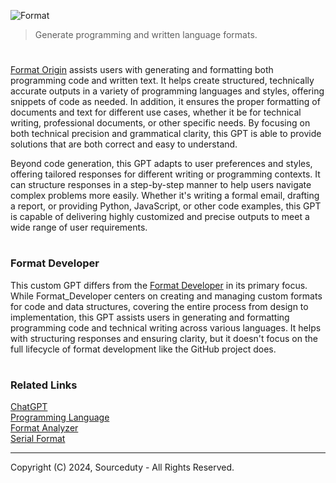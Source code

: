 ![Format](https://github.com/user-attachments/assets/97322146-4d82-4403-95b9-853b0402ea21)

> Generate programming and written language formats. 
#

[Format Origin](https://chatgpt.com/g/g-NK1nqd6ci-format-origin) assists users with generating and formatting both programming code and written text. It helps create structured, technically accurate outputs in a variety of programming languages and styles, offering snippets of code as needed. In addition, it ensures the proper formatting of documents and text for different use cases, whether it be for technical writing, professional documents, or other specific needs. By focusing on both technical precision and grammatical clarity, this GPT is able to provide solutions that are both correct and easy to understand.

Beyond code generation, this GPT adapts to user preferences and styles, offering tailored responses for different writing or programming contexts. It can structure responses in a step-by-step manner to help users navigate complex problems more easily. Whether it's writing a formal email, drafting a report, or providing Python, JavaScript, or other code examples, this GPT is capable of delivering highly customized and precise outputs to meet a wide range of user requirements.

#
### Format Developer

This custom GPT differs from the [Format Developer](https://github.com/sourceduty/Format_Developer) in its primary focus. While Format_Developer centers on creating and managing custom formats for code and data structures, covering the entire process from design to implementation, this GPT assists users in generating and formatting programming code and technical writing across various languages. It helps with structuring responses and ensuring clarity, but it doesn't focus on the full lifecycle of format development like the GitHub project does.

#
### Related Links

[ChatGPT](https://github.com/sourceduty/ChatGPT)
<br>
[Programming Language](https://github.com/sourceduty/Format_Developer)
<br>
[Format Analyzer](https://github.com/sourceduty/Format_Analyzer)
<br>
[Serial Format](https://github.com/sourceduty/Serial_Format)

***
Copyright (C) 2024, Sourceduty - All Rights Reserved.
